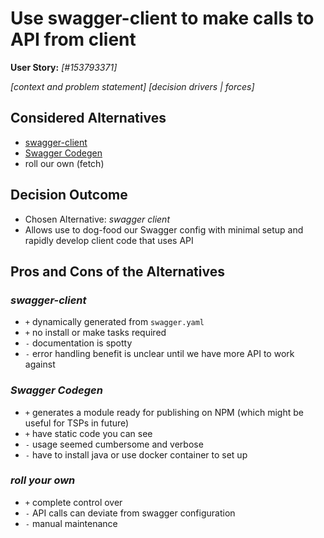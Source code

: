 # Use swagger-client to make calls to API from client

**User Story:** _[#153793371]_ <!-- optional -->

_[context and problem statement]_
_[decision drivers | forces]_ <!-- optional -->

## Considered Alternatives

* [swagger-client](https://www.npmjs.com/package/swagger-client)
* [Swagger Codegen](https://swagger.io/swagger-codegen/)
* roll our own (fetch)

## Decision Outcome

* Chosen Alternative: _swagger client_
* Allows use to dog-food our Swagger config with minimal setup and rapidly develop client code that uses API

## Pros and Cons of the Alternatives <!-- optional -->

### _swagger-client_

* `+` dynamically generated from `swagger.yaml`
* `+` no install or make tasks required
* `-` documentation is spotty
* `-` error handling benefit is unclear until we have more API to work against

### _Swagger Codegen_

* `+` generates a module ready for publishing on NPM (which might be useful for TSPs in future)
* `+` have static code you can see
* `-` usage seemed cumbersome and verbose
* `-` have to install java or use docker container to set up

### _roll your own_

* `+` complete control over
* `-` API calls can deviate from swagger configuration
* `-` manual maintenance
